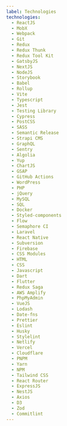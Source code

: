 ```yaml
---
label: Technologies
technologies:
  - ReactJS
  - MobX
  - Webpack
  - Git
  - Redux
  - Redux Thunk
  - Redux Tool Kit
  - GatsbyJS
  - NextJS
  - NodeJS
  - Storybook
  - Babel
  - Rollup
  - Vite
  - Typescript
  - Jest
  - Testing Library
  - Cypress
  - PostCSS
  - SASS
  - Semantic Release
  - Strapi CMS
  - GraphQL
  - Sentry
  - Algolia
  - Yup
  - ChartJS
  - GSAP
  - GitHub Actions
  - WordPress
  - PHP
  - jQuery
  - MySQL
  - SQL
  - Docker
  - Styled-components
  - Flow
  - Semaphore CI
  - Laravel
  - React Native
  - Subversion
  - Firebase
  - CSS Modules
  - HTML
  - CSS
  - Javascript
  - Dart
  - Flutter
  - Redux Saga
  - AWS Amplify
  - PhpMyAdmin
  - VueJS
  - Lodash
  - Date-fns
  - Prettier
  - Eslint
  - Husky
  - Stylelint
  - Netlify
  - Vercel
  - Cloudflare
  - PNPM
  - Yarn
  - NPM
  - Tailwind CSS
  - React Router
  - ExpressJS
  - NestJS
  - Axios
  - D3
  - Zod
  - Commitlint
---
```

